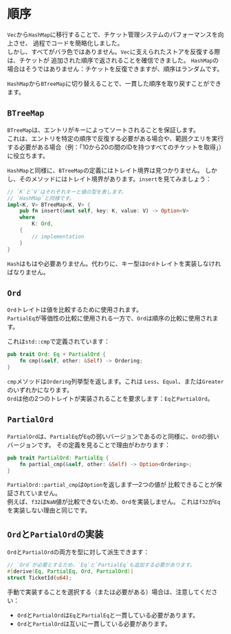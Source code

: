 # 順序

`Vec`から`HashMap`に移行することで、チケット管理システムのパフォーマンスを向上させ、
過程でコードを簡略化しました。\
しかし、すべてがバラ色ではありません。`Vec`に支えられたストアを反復する際は、チケットが
追加された順序で返されることを確信できました。
`HashMap`の場合はそうではありません：チケットを反復できますが、順序はランダムです。

`HashMap`から`BTreeMap`に切り替えることで、一貫した順序を取り戻すことができます。

## `BTreeMap`

`BTreeMap`は、エントリがキーによってソートされることを保証します。\
これは、エントリを特定の順序で反復する必要がある場合や、範囲クエリを実行する必要がある場合（例：「10から20の間のIDを持つすべてのチケットを取得」）に役立ちます。

`HashMap`と同様に、`BTreeMap`の定義にはトレイト境界は見つかりません。
しかし、そのメソッドにはトレイト境界があります。`insert`を見てみましょう：

```rust
// `K`と`V`はそれぞれキーと値の型を表します。
// `HashMap`と同様です。
impl<K, V> BTreeMap<K, V> {
    pub fn insert(&mut self, key: K, value: V) -> Option<V>
    where
        K: Ord,
    {
        // implementation
    }
}
```

`Hash`はもはや必要ありません。代わりに、キー型は`Ord`トレイトを実装しなければなりません。

## `Ord`

`Ord`トレイトは値を比較するために使用されます。\
`PartialEq`が等価性の比較に使用される一方で、`Ord`は順序の比較に使用されます。

これは`std::cmp`で定義されています：

```rust
pub trait Ord: Eq + PartialOrd {
    fn cmp(&self, other: &Self) -> Ordering;
}
```

`cmp`メソッドは`Ordering`列挙型を返します。これは
`Less`、`Equal`、または`Greater`のいずれかになります。\
`Ord`は他の2つのトレイトが実装されることを要求します：`Eq`と`PartialOrd`。

## `PartialOrd`

`PartialOrd`は、`PartialEq`が`Eq`の弱いバージョンであるのと同様に、`Ord`の弱いバージョンです。
その定義を見ることで理由がわかります：

```rust
pub trait PartialOrd: PartialEq {
    fn partial_cmp(&self, other: &Self) -> Option<Ordering>;
}
```

`PartialOrd::partial_cmp`は`Option`を返します—2つの値が
比較できることが保証されていません。\
例えば、`f32`は`NaN`値が比較できないため、`Ord`を実装しません。
これは`f32`が`Eq`を実装しない理由と同じです。

## `Ord`と`PartialOrd`の実装

`Ord`と`PartialOrd`の両方を型に対して派生できます：

```rust
// `Ord`が必要とするため、`Eq`と`PartialEq`も追加する必要があります。
#[derive(Eq, PartialEq, Ord, PartialOrd)]
struct TicketId(u64);
```

手動で実装することを選択する（または必要がある）場合は、注意してください：

- `Ord`と`PartialOrd`は`Eq`と`PartialEq`と一貫している必要があります。
- `Ord`と`PartialOrd`は互いに一貫している必要があります。